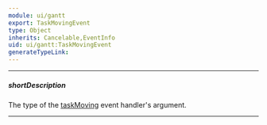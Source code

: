 ```yaml
---
module: ui/gantt
export: TaskMovingEvent
type: Object
inherits: Cancelable,EventInfo
uid: ui/gantt:TaskMovingEvent
generateTypeLink: 
---
```

---
##### shortDescription
The type of the [taskMoving]({basewidgetpath}/Events/#taskMoving) event handler's argument.

---
<!-- Description goes here -->